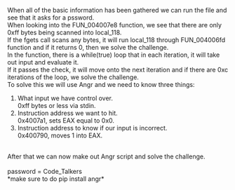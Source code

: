 When all of the basic information has been gathered we can run the file and see that it asks for a pssword. <br>
When looking into the FUN_004007e8 function, we see that there are only 0xff bytes being scanned into local_118. <br>
If the fgets call scans any bytes, it will run local_118 through FUN_004006fd function and if it returns 0, then we solve the challenge. <br>
In the function, there is a while(true) loop that in each iteration, it will take out input and evaluate it. <br>
If it passes the check, it will move onto the next iteration and if there are 0xc iterations of the loop, we solve the challenge. <br>
To solve this we will use Angr and we need to know three things: <br>
1. What input we have control over. <br>
0xff bytes or less via stdin. <br>
2. Instruction address we want to hit. <br>
0x4007a1, sets EAX equal to 0x0. <br>
3. Instruction address to know if our input is incorrect. <br>
0x400790, moves 1 into EAX. <br>
<br>
After that we can now make out Angr script and solve the challenge. <br>
<br>
password = Code_Talkers <br>
*make sure to do pip install angr*
